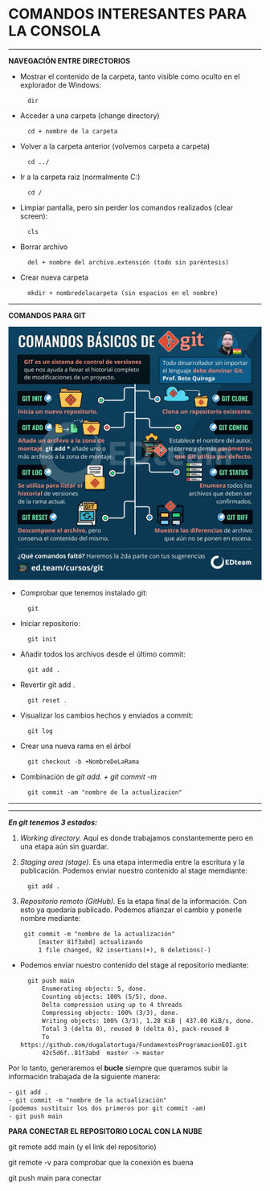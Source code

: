 # COMANDOS INTERESANTES PARA LA CONSOLA
---
__NAVEGACIÓN ENTRE DIRECTORIOS__

- Mostrar el contenido de la carpeta, tanto visible como oculto en el explorador de Windows:

        dir

- Acceder a una carpeta (change directory)

        cd + nombre de la carpeta


- Volver a la carpeta anterior (volvemos carpeta a carpeta)

        cd ../

- Ir a la carpeta raiz (normalmente C:)

        cd /

- Limpiar pantalla, pero sin perder los comandos realizados (clear screen):

        cls

- Borrar archivo

        del + nombre del archivo.extensión (todo sin paréntesis)

- Crear nueva carpeta

        mkdir + nombredelacarpeta (sin espacios en el nombre)


        
---


__COMANDOS PARA GIT__


![COMANDOSBASICOS](img/04.jpg)


- Comprobar que tenemos instalado git:

        git

- Iniciar repositorio:

        git init

- Añadir todos los archivos desde el último commit:

        git add .

- Revertir git add .

        git reset .

- Visualizar los cambios hechos y enviados a commit:

        git log

- Crear una nueva rama en el árbol

        git checkout -b +NombreDeLaRama


- Combinación de _git add. + git commit -m_

        git commit -am "nombre de la actualizacion"

 



---
---
**_En git tenemos 3 estados:_**
1. _Working directory._ Aquí es donde trabajamos constantemente pero en una etapa aún sin guardar.

2. _Staging area (stage)._ Es una etapa intermedia entre la escritura y la publicación. Podemos enviar nuestro contenido al stage memdiante:
        
         git add .

3. _Repositorio remoto (GitHub)._ Es la etapa final de la información. Con esto ya quedaría publicado. Podemos afianzar el cambio y ponerle nombre mediante:

        git commit -m "nombre de la actualización"
            [master 81f3abd] actualizando
            1 file changed, 92 insertions(+), 6 deletions(-)

* Podemos enviar nuestro contenido del stage al repositorio mediante:
    
        git push main
            Enumerating objects: 5, done.
            Counting objects: 100% (5/5), done.
            Delta compression using up to 4 threads
            Compressing objects: 100% (3/3), done.
            Writing objects: 100% (3/3), 1.28 KiB | 437.00 KiB/s, done.
            Total 3 (delta 0), reused 0 (delta 0), pack-reused 0
            To https://github.com/dugalatortuga/FundamentosProgramacionEOI.git
            42c5d6f..81f3abd  master -> master


Por lo tanto, generaremos el __bucle__ siempre que queramos subir la información trabajada de la siguiente manera:

    - git add .
    - git commit -m "nombre de la actualización"
    (podemos sustituir los dos primeros por git commit -am)
    - git push main


__PARA CONECTAR EL REPOSITORIO LOCAL CON LA NUBE__

git remote add main (y el link del repositorio)

git remote -v para comprobar que la conexión es buena

git push main para conectar
